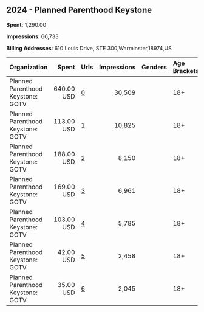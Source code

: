 ## 2024 - Planned Parenthood Keystone 
**Spent**: 1,290.00

**Impressions**: 66,733

**Billing Addresses**: 610 Louis Drive, STE 300,Warminster,18974,US

|Organization|Spent|Urls|Impressions|Genders|Age Brackets|Country Codes|
|:---|---:|:---|---:|:---|:---|:---|
|Planned Parenthood Keystone: GOTV|640.00 USD|[0](https://www.snap.com/political-ads/asset/54859e12190c5a23784266f382bb02a41ecb763bc5096f1a68a3d0ec2586d31f?mediaType=mp4)|30,509||18+||
|Planned Parenthood Keystone: GOTV|113.00 USD|[1](https://www.snap.com/political-ads/asset/4d65e123e8a4c1ebcfbe5e5f53a1bab7cce6f117f0274759fafae82e358852a3?mediaType=mp4)|10,825||18+||
|Planned Parenthood Keystone: GOTV|188.00 USD|[2](https://www.snap.com/political-ads/asset/935d795bd4e002d55731540528505c9042b2f6354a5a018dd506bd44c455f4e3?mediaType=mp4)|8,150||18+||
|Planned Parenthood Keystone: GOTV|169.00 USD|[3](https://www.snap.com/political-ads/asset/e107c5b3d544156d29738f4d1345d1b3e108b1186756ea065f831e8175f72825?mediaType=mp4)|6,961||18+||
|Planned Parenthood Keystone: GOTV|103.00 USD|[4](https://www.snap.com/political-ads/asset/ce0803bfdbe0507e1504b8b61b81fb26999afa7c3df439af2563059bb8f93c0d?mediaType=mp4)|5,785||18+||
|Planned Parenthood Keystone: GOTV|42.00 USD|[5](https://www.snap.com/political-ads/asset/81aaafae0d75e10a1bef52f9085d79a6ea6756a49edbe1f320cda5e7b6911f35?mediaType=mp4)|2,458||18+||
|Planned Parenthood Keystone: GOTV|35.00 USD|[6](https://www.snap.com/political-ads/asset/9d3713851b0083cc347445e2646ce134fb5b6c715f77634c3b74a27c02fdcf26?mediaType=mp4)|2,045||18+||
